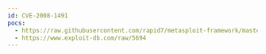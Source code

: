 ```yaml
---
id: CVE-2008-1491
pocs:
  - https://raw.githubusercontent.com/rapid7/metasploit-framework/master/modules/exploits/windows/misc/asus_dpcproxy_overflow.rb
  - https://www.exploit-db.com/raw/5694
---
```

